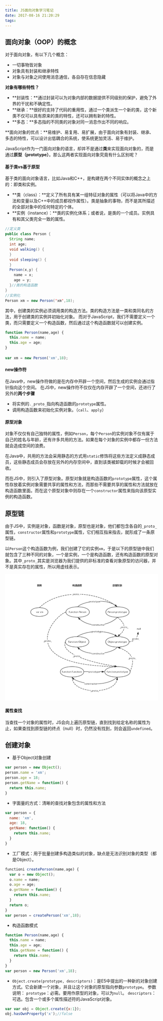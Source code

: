 ```yaml
---
title: JS面向对象学习笔记
date: 2017-08-16 21:20:29
tags:
---
```

## 面向对象（OOP）的概念

对于面向对象，有以下几个概念：
* 一切事物皆对象
* 对象具有封装和继承特性
* 对象与对象之间使用消息通信，各自存在信息隐藏
<!--more-->

**对象有哪些特性？**
* **封装性：**通过封装可以为对象内部的数据提供不同级别的保护，避免了外界的干扰和不确定性。
* **继承：**很好的支持了代码的重用性，通过一个类派生一个新的类，这个新类不仅可以具有原来的类的特性，还可以拥有新的特性。
* **多态：**多态指的不同类的对象对同一消息作出不同的响应。

**面向对象的优点：**易维护、易复用、易扩展，由于面向对象有封装、继承、多态的特性，可以设计出低耦合的系统，使系统更加灵活、易于维护。

JavaScript作为一门面向对象的语言，却并不是通过**类**来实现面向对象的，而是通过**原型（prototype）**。那么这两者实现面向对象究竟有什么区别呢？

#### 基于类vs基于原型

基于类的面向对象语言，比如Java和C++，是构建在两个不同实体的概念之上的：即类和实例。
* **类（class）：**定义了所有具有某一组特征对象的属性（可以将Java中的方法和变量以及C++中的成员都视作属性）。类是抽象的事物，而不是其所描述的全部对象中的任何特定的个体。
* **实例（instance）：**类的实例化体系；或者说，是类的一个成员。实例具有和其父类完全一致的属性。


```java
//定义类
public class Person {
  String name;
  int age;
  void walking() {
  }
  void sleeping() {
  }
  Person(x,y) {
    name = x;
    age = y;
  }//类的构造函数
}
//实例化
Person xm = new Person('xm',18);
```

其中，创建类的实例必须调用类的构造方法。类的构造方法是一类和类同名的方法，用于创建类的实例并初始化对象。
而对于JavaScript，我们不需要定义一个类，而只需要定义一个构造函数，然后通过这个构造函数就可以创建实例。
```javascript
function Person(name,age) {
  this.name = name;
  this.age = age;
}

var xm = new Person('xm',18);
```
#### new操作符

在Java中，new操作符做的是在内存中开辟一个空间，然后生成的实例会通过指针指向这个空间。
在JS中，new操作符不仅仅在内存开辟了一个空间，还进行了另外的**两个步骤**
* 将实例的`._proto_`指向构造函数的`prototype`属性。
* 调用构造函数来初始化实例对象。（`call`、`apply`）

#### 原型对象

对象不仅仅有自己独特的属性，例如`Person`，每个`Person`的实例对象不仅有属于自己的姓名与年龄，还有许多共用的方法。如果在每个对象的实例中都存一份方法就会造成空间的浪费。

在Java中，共用的方法会采用静态的方式用`static`修饰将这些方法定义成静态成员，这些静态成员会存放在另外的内存空间中，直到该类被卸载的时候才会被回收。

而在JS中，则引入了原型对象。原型对象就是构造函数的`prototype`属性，这个属性存放着实例对象需要共享的属性和方法，而那些不需要共享的属性和方法就放在构造函数里面。而在这个原型对象中则存在一个`constructor`属性来指向该原型实例的构造函数。

## 原型链

由于JS中，实例是对象，函数是对象，原型也是对象，他们都包含各自的`_proto_`属性，`constructor`属性和`prototype`属性，它们相互指来指去，就形成了一条原型链。

以`Person`这个构造函数为例，我们创建了它的实例`xm`，于是以下的原型链中我们就包含了三种不同的对象，一个是实例，一个是构造函数，还有构造函数的原型对象。其中`_proto_`其实是浏览器为我们提供的非标准的查看对象原型的访问器，并不是真实存在的属性，所以用虚线表示。

![](https://github.com/Yx1aoq1/Yx1aoq1.github.io/raw/master/images/prototype.png)

#### 属性查找

当查找一个对象的属性时，JS会向上遍历原型链，直到找到给定名称的属性为止，如果查找到原型链的终点（null）时，仍然没有找到，则会返回`undefined`。

## 创建对象

* 基于Object对象创建

```javascript
var person = new Object();
person.name = 'xm';
person.age = 18;
person.getName = function() {
  return this.name;
}
```
* 字面量的方式：清晰的查找对象包含的属性和方法

```javascript
var person = {
  name: 'xm',
  age: 18,
  getName: function() {
    return this.name;
  }
}
```
* 工厂模式：用于批量创建多构造类似的对象，缺点是无法识别对象的类型（都是Object）。

```javascript
functioni createPerson(name,age) {
  var o = new Object();
  o.name = name;
  o.age = age;
  o.getName = function() {
    return this.name;
  }
  return o;
}
var person = createPerson('xm',18);
```
* 构造函数模式

```javascript
function Person(name,age) {
  this.name = name;
  this.age = age;
  this.getName = function() {
    return this.name;
  }
}
var person = new Person('xm',18);
```
* `Object.create(prototype, descriptors)`：是E5中提出的一种新的对象创建方式。它会新建一个对象，并且让这个对象的原型指向参数`prototype`。
参数说明：
`prototype`：必需。要用作原型的对象，可以为`null`。
`descriptors`：可选。包含一个或多个属性描述符的JavaScript对象。

```javascript
var var obj = Object.create({x:1});
obj.hasOwnProperty('x');//false
```